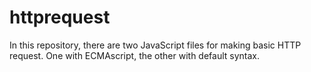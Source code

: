 # httprequest
In this repository, there are two JavaScript files for making basic HTTP request. 
One with ECMAscript, the other with default syntax.